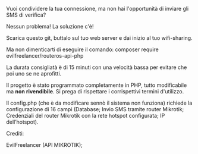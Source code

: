 Vuoi condividere la tua connessione, ma non hai l'opportunità di inviare gli SMS di verifica?

Nessun problema! La soluzione c'è!

Scarica questo git, buttalo sul tuo web server e dai inizio al tuo wifi-sharing.

Ma non dimenticarti di eseguire il comando: composer require evilfreelancer/routeros-api-php

La durata consigliatà è di 15 minuti con una velocità bassa per evitare che poi uno se ne aprofitti.

Il progetto è stato programmato completamente in PHP, tutto modificabile ma **non rivendibile**. Si prega di rispettare i corrispettivi termini d'utilizzo.

Il config.php (che è da modificare sennò il sistema non funziona) richiede la configurazione di 16 campi (Database; Invio SMS tramite router Mikrotik; Credenziali del router Mikrotik con la rete hotspot configurata; IP dell’hotspot).

Crediti:

EvilFreelancer (API MIKROTIK);
